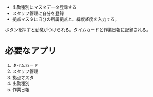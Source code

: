 
- 出勤種別にマスタデータ登録する
- スタッフ管理に自分を登録
- 拠点マスタに自分の所属拠点と、緯度経度を入力する。

ボタンを押すと勤怠がつけられる。タイムカードと作業日報に記録される。


# 必要なアプリ
1. タイムカード
1. スタッフ管理
1. 拠点マスタ
1. 出勤種別
1. 作業日報
